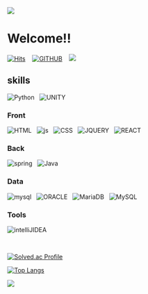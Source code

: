<img src="https://capsule-render.vercel.app/api?type=waving&color=BDBDC8&height=150&section=header" />

# Welcome!!
[![Hits](https://hits.seeyoufarm.com/api/count/incr/badge.svg?url=https%3A%2F%2Fgithub.com%2Fseoyoung98&count_bg=%2379C83D&title_bg=%23555555&icon=&icon_color=%23E7E7E7&title=Hello+%5E.%5E&edge_flat=false)](https://hits.seeyoufarm.com)
&nbsp;&nbsp;
<a href=
"https://github.com/seoyoung98">![GITHUB](https://img.shields.io/badge/GitHub-100000?style=for-thebadge&logo=github&logoColor=white)</a> &nbsp;&nbsp;
<a href="https://corinyoungee.tistory.com/"><img src="https://img.shields.io/badge/corinyoungee.tistory-red?style=square&logo=coringyoungee&logoColor=orange"/></a>&nbsp;&nbsp;

## skills

![Python](https://img.shields.io/badge/Python-3776AB?style=for-thebadge&logo=python&logoColor=white)&nbsp;&nbsp;
![UNITY](https://img.shields.io/badge/Unity-100000?style=for-thebadge&logo=unity&logoColor=white)&nbsp;&nbsp;

### Front

![HTML](https://img.shields.io/badge/HTML-239120?style=for-thebadge&logo=html5&logoColor=white)&nbsp;&nbsp;
![js](https://img.shields.io/badge/JavaScript-F7DF1E?style=for-thebadge&logo=JavaScript&logoColor=white)&nbsp;&nbsp;
![CSS](https://img.shields.io/badge/CSS-239120?&style=for-thebadge&logo=css3&logoColor=white)&nbsp;&nbsp;
![JQUERY](https://img.shields.io/badge/jQuery-0769AD?style=for-thebadge&logo=jquery&logoColor=white)&nbsp;&nbsp;
![REACT](https://img.shields.io/badge/React-20232A?style=for-thebadge&logo=react&logoColor=61DAFB)&nbsp;&nbsp;

### Back

![spring](https://img.shields.io/badge/Spring-6DB33F?style=for-thebadge&logo=spring&logoColor=white)&nbsp;&nbsp;
![Java](https://img.shields.io/badge/Java-ED8B00?style=for-thebadge&logo=openjdk&logoColor=white)&nbsp;&nbsp;

<!-- ![NodeJS](https://img.shields.io/badge/Node.js-43853D?style=for-thebadge&logo=node.js&logoColor=white)&nbsp;&nbsp; -->

### Data

![mysql](https://img.shields.io/badge/MySQL-00000F?style=for-thebadge&logo=mysql&logoColor=white)&nbsp;&nbsp;
![ORACLE](https://img.shields.io/badge/Oracle-F80000?style=for-thebadge&logo=Oracle&logoColor=white)&nbsp;&nbsp;
![MariaDB](https://img.shields.io/badge/MariaDB-003545?style=for-thebadge&logo=mariadb&logoColor=white)&nbsp;&nbsp;
![MySQL](https://img.shields.io/badge/MySQL-005C84?style=for-thebadge&logo=mysql&logoColor=white)&nbsp;&nbsp;

### Tools

![intelliJIDEA](https://img.shields.io/badge/IntelliJ_IDEA-000000.svg?style=for-thebadge&logo=intellij-idea&logoColor=white)&nbsp;&nbsp;

<!-- ### 예정

![TypeScript](https://img.shields.io/badge/TypeScript-007ACC?style=for-thebadge&logo=typescript&logoColor=white) -->

![]()
![]()
![]()
![]()
![]()
![]()
![]()
![]()
![]()
![]()
![]()
![]()
![]()
![]()
![]()
![]()
![]()
![]()
![]()
![]()
![]()
![]()
![]()
![]()
![]()
![]()
![]()
![]()

[![Solved.ac Profile](http://mazassumnida.wtf/api/v2/generate_badge?boj=alsltjdud)](https://solved.ac/alsltjdud/)

[![Top Langs](https://github-readme-stats.vercel.app/api/top-langs/?username=seoyoung98&theme=graywhite)](https://github.com/anuraghazra/github-readme-stats)

<!-- ![youngee's GitHub stats](https://github-readme-stats.vercel.app/api?username=seoyoung98&hide=contribs,prs&show_icons=true&theme=graywhite) -->

<!-- ![youngee's GitHub stats](https://github-readme-stats.vercel.app/api?username=seoyoung98&theme=graywhite&show_icons=true&hide=contribs,prs) -->

<img src="https://capsule-render.vercel.app/api?type=waving&color=BDBDC8&height=150&section=footer" />
